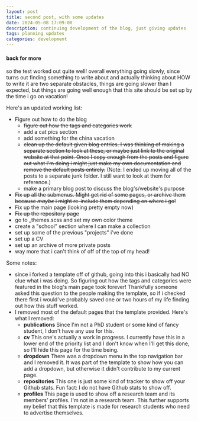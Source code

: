 ```yaml
---
layout: post
title: second post, with some updates
date: 2024-05-08 17:09:00
description: continuing development of the blog, just giving updates
tags: planning updates
categories: development
---
```


#### back for more
so the test worked out quite well! overall everything going slowly, since turns out finding something to write about and actually thinking about HOW to write it are two separate obstacles, things are going slower than I expected, but things are going well enough that this site should be set up by the time i go on vacation!

Here's an updated working list:
- Figure out how to do the blog
  - ~~figure out how the tags and categories work~~
  - add a cat pics section
  - add something for the china vacation
  - ~~clean up the default given blog entries. I was thinking of making a separate section to look at these, or maybe just link to the original website at that point. Once I copy enough from the posts and figure out what I'm doing i might just make my own documentation and remove the default posts entirely.~~ (Note: I ended up moving all of the posts to a separate junk folder. I still want to look at them for reference.)
  - make a primary blog post to discuss the blog's/website's purpose
- ~~Fix up all the submenus. Might get rid of some pages, or archive them because *maybe* i might re-include them depending on where i go!~~
- Fix up the main page (looking pretty empty now)
- ~~Fix up the repository page~~
- go to _themes.scss and set my own color theme
- create a "school" section where I can make a collection
- set up some of the previous "projects" i've done
- set up a CV
- set up an archive of more private posts
- way more that i can't think of off of the top of my head!

Some notes:
- since i forked a template off of github, going into this i basically had NO clue what i was doing. So figuring out how the tags and categories were featured in the blog's main page took forever! Thankfully someone asked this question to the people making the template, so if i checked there first i would've probably saved one or two hours of my life finding out how this stuff worked.
- I removed most of the default pages that the template provided. Here's what I removed:
  - **publications** 
    Since I'm not a PhD student or some kind of fancy student, I don't have any use for this.
  - **cv** 
    This one's actually a work in progress. I currently have this in a lower end of the priority list and I don't know when I'll get this done, so I'll hide this page for the time being.
  - **dropdown**
    There was a dropdown menu in the top navigation bar and I removed it. It was part of the template to show how you can add a dropdown, but otherwise it didn't contribute to my current page.
  - **repositories**
    This one is just some kind of tracker to show off your Github stats. Fun fact: I do not have Github stats to show off. 
  - **profiles**
    This page is used to show off a research team and its members' profiles. I'm not in a research team. This further supports my belief that this template is made for research students who need to advertise themselves.